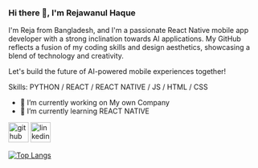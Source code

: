 ### Hi there 👋, I'm Rejawanul Haque
I'm Reja from Bangladesh, and I'm a passionate React Native mobile app developer with a strong inclination towards AI applications. 
My GitHub reflects a fusion of my coding skills and design aesthetics, showcasing a blend of technology and creativity. 

Let's build the future of AI-powered mobile experiences together!

Skills: PYTHON / REACT /  REACT NATIVE / JS / HTML / CSS

- 🔭 I’m currently working on My own Company 
- 🌱 I’m currently learning REACT NATIVE 


[<img src='https://cdn.jsdelivr.net/npm/simple-icons@3.0.1/icons/github.svg' alt='github' height='40'>](https://github.com/rejawanul)  [<img src='https://cdn.jsdelivr.net/npm/simple-icons@3.0.1/icons/linkedin.svg' alt='linkedin' height='40'>](https://www.linkedin.com/in/rejawanul/)  

[![Top Langs](https://github-readme-stats.vercel.app/api/top-langs/?username=rejawanul)](https://github.com/anuraghazra/github-readme-stats)

